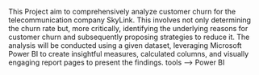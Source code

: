 This Project aim to comprehensively analyze customer churn for the telecommunication company SkyLink. This involves not only determining the churn rate but, more critically, identifying the underlying reasons for customer churn and subsequently proposing strategies to reduce it. The analysis will be conducted using a given dataset, leveraging Microsoft Power BI to create insightful measures, calculated columns, and visually engaging report pages to present the findings.
tools --> Power BI
